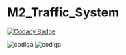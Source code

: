 # M2_Traffic_System

[![Codacy Badge](https://app.codacy.com/project/badge/Grade/06b1627f45d54d9eb00e4763b60ea857)](https://www.codacy.com/gh/VINUKONDASAISRINIVAS/M2_Traffic_System/dashboard?utm_source=github.com&amp;utm_medium=referral&amp;utm_content=VINUKONDASAISRINIVAS/M2_Traffic_System&amp;utm_campaign=Badge_Grade)

![codiga](https://api.codiga.io/project/32920/status/svg)
![codiga](https://api.codiga.io/project/32920/score/svg)
